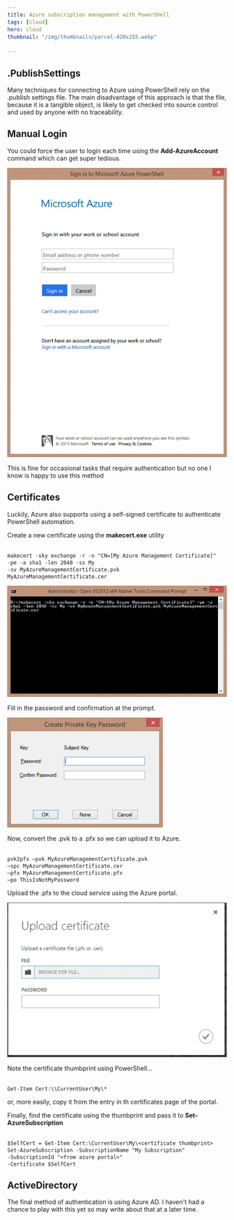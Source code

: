 ```yaml
---
title: Azure subscription management with PowerShell
tags: [cloud]
hero: cloud
thumbnail: "/img/thumbnails/parcel-420x255.webp"

---
```


## .PublishSettings

Many techniques for connecting to Azure using PowerShell rely on the .publish settings file. The
main disadvantage of this approach is that the file, because it is a tangible object, is likely
to get checked into source control and used by anyone with no traceability.

## Manual Login

You could force the user to login each time using the **Add-AzureAccount** command which can get
super tedious.

![azure login](/img/posts/azure-subscription-management-with-powershell/azure-login.webp)

This is fine for occasional tasks that require authentication but no one I know
is happy to use this method

## Certificates

Luckily, Azure also supports using a self-signed certificate to authenticate PowerShell
automation.

Create a new certificate using the **makecert.exe** utility

```

makecert -sky exchange -r -n "CN=[My Azure Management Certificate]"
-pe -a sha1 -len 2048 -ss My
-sv MyAzureManagementCertificate.pvk
MyAzureManagementCertificate.cer

```

![makecert](/img/posts/azure-subscription-management-with-powershell/make-cert-command-line.webp)

Fill in the password and confirmation at the prompt.

![password](/img/posts/azure-subscription-management-with-powershell/make-cert-password.webp)

Now, convert the .pvk to a .pfx so we can upload it to Azure.

```

pvk2pfx –pvk MyAzureManagementCertificate.pvk
–spc MyAzureManagementCertificate.cer
–pfx MyAzureManagementCertificate.pfx
–po ThisIsNotMyPassword

```

Upload the .pfx to the cloud service using the Azure portal.

![azure upload](/img/posts/azure-subscription-management-with-powershell/azure-upload.webp)

Note the certificate thumbprint using PowerShell...

```

Get-Item Cert:\\CurrentUser\My\*
```

or, more easily, copy it from the entry in th certificates page of the portal.

Finally, find the certificate using the thumbprint and pass it to **Set-AzureSubscription**

```

$SelfCert = Get-Item Cert:\CurrentUser\My\<certificate thumbprint>
Set-AzureSubscription -SubscriptionName "My Subscription"
-SubscriptionId "<from azure portal>"
-Certificate $SelfCert

```

## ActiveDirectory

The final method of authentication is using Azure AD. I haven't had a chance to play with this yet
so may write about that at a later time.
